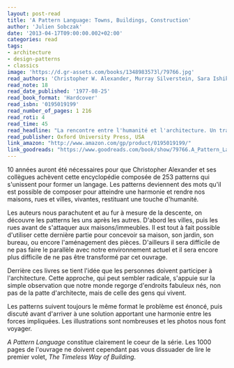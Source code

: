 ```yaml
---
layout: post-read
title: 'A Pattern Language: Towns, Buildings, Construction'
author: 'Julien Sobczak'
date: '2013-04-17T09:00:00.002+02:00'
categories: read
tags:
- architecture
- design-patterns
- classics
image: 'https://d.gr-assets.com/books/1348983573l/79766.jpg'
read_authors: 'Christopher W. Alexander, Murray Silverstein, Sara Ishikawa, Shlomo Angel, Ingrid Fiksdahl-King, Max Jacobson'
read_note: 18
read_date_published: '1977-08-25'
read_book_format: 'Hardcover'
read_isbn: '0195019199'
read_number_of_pages: 1 216
read_roti: 4
read_time: 45
read_headline: "La rencontre entre l'humanité et l'architecture. Un travail prodigieux, véritable source d'inspiration."
read_publisher: Oxford University Press, USA
link_amazon: "http://www.amazon.com/gp/product/0195019199/"
link_goodreads: "https://www.goodreads.com/book/show/79766.A_Pattern_Language"
---
```



10 années auront été nécessaires pour que Christopher Alexander et ses collègues achèvent cette encyclopédie composée de 253 patterns qui s'unissent pour former un langage. Les patterns deviennent des mots qu'il est possible de composer pour atteindre une harmonie et rendre nos maisons, rues et villes, vivantes, restituant une touche d'humanité.

Les auteurs nous parachutent et au fur à mesure de la descente, on découvre les patterns les uns après les autres. D'abord les villes, puis les rues avant de s'attaquer aux maisons/immeubles. Il est tout à fait possible d'utiliser cette dernière partie pour concevoir sa maison, son jardin, son bureau, ou encore l'aménagement des pièces. D'ailleurs il sera difficile de ne pas faire le parallèle avec notre environnement actuel et il sera encore plus difficile de ne pas être transformé par cet ouvrage.

Derrière ces livres se tient l'idée que les personnes doivent participer à l'architecture. Cette approche, qui peut sembler radicale, s'appuie sur la simple observation que notre monde regorge d'endroits fabuleux nés, non pas de la patte d'architecte, mais de celle des gens qui vivent.

Les patterns suivent toujours le même format le problème est énoncé, puis discuté avant d'arriver à une solution apportant une harmonie entre les forces impliquées. Les illustrations sont nombreuses et les photos nous font voyager.

*A Pattern Language* constitue clairement le coeur de la série. Les 1000 pages de l'ouvrage ne doivent cependant pas vous dissuader de lire le premier volet, *The Timeless Way of Building*.

